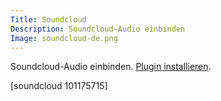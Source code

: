 ```yaml
---
Title: Soundcloud
Description: Soundcloud-Audio einbinden
Image: soundcloud-de.png
---
```

Soundcloud-Audio einbinden.
[Plugin installieren](https://github.com/datenstrom/yellow-plugins/tree/master/soundcloud).

[soundcloud 101175715]